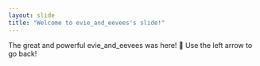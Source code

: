 ```yaml
---
layout: slide
title: "Welcome to evie_and_eevees's slide!"
---
```

The great and powerful evie_and_eevees was here! :tada:
Use the left arrow to go back!
